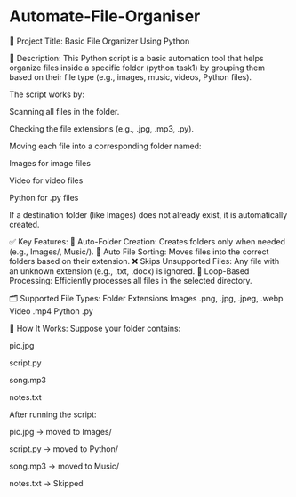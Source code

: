 # Automate-File-Organiser
📌 Project Title:
Basic File Organizer Using Python

📝 Description:
This Python script is a basic automation tool that helps organize files inside a specific folder (python task1) by grouping them based on their file type (e.g., images, music, videos, Python files).

The script works by:

Scanning all files in the folder.

Checking the file extensions (e.g., .jpg, .mp3, .py).

Moving each file into a corresponding folder named:

Images for image files

Video for video files

Python for .py files

If a destination folder (like Images) does not already exist, it is automatically created.

✅ Key Features:
📁 Auto-Folder Creation: Creates folders only when needed (e.g., Images/, Music/).
🚀 Auto File Sorting: Moves files into the correct folders based on their extension.
❌ Skips Unsupported Files: Any file with an unknown extension (e.g., .txt, .docx) is ignored.
🔁 Loop-Based Processing: Efficiently processes all files in the selected directory.

🗂️ Supported File Types:
Folder	Extensions
Images	.png, .jpg, .jpeg, .webp
Video	.mp4
Python	.py

🧪 How It Works:
Suppose your folder contains:

pic.jpg

script.py

song.mp3

notes.txt

After running the script:

pic.jpg → moved to Images/

script.py → moved to Python/

song.mp3 → moved to Music/

notes.txt → Skipped

